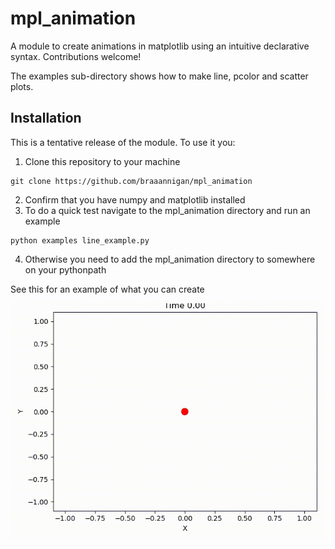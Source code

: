 # mpl_animation
A module to create animations in matplotlib using an intuitive declarative syntax.  Contributions welcome!

The examples sub-directory shows how to make line, pcolor and scatter plots.

## Installation
This is a tentative release of the module.  To use it you:

1. Clone this repository to your machine
```
git clone https://github.com/braaannigan/mpl_animation
```
2. Confirm that you have numpy and matplotlib installed
3. To do a quick test navigate to the mpl_animation directory and run an example
```
python examples line_example.py
```
4. Otherwise you need to add the mpl_animation directory to somewhere on your pythonpath

See this for an example of what you can create

![](https://github.com/braaannigan/mpl_animation/blob/master/scatter.gif)

